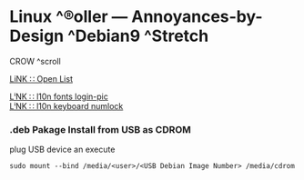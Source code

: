 # Linux ^®oller — Annoyances-by-Design ^Debian9 ^Stretch

CROW ^scroll

[ LiNK ∷ Open List ](#open-list)

[ LⁱNK ∷ l10n fonts login-pic ](./faq--l10n-fontyin.md)  
[ LⁱNK ∷ l10n keyboard numlock ](./faq--l10n-keyboard.md)  


### .deb Pakage Install from USB as CDROM

plug USB device an execute

```
sudo mount --bind /media/<user>/<USB Debian Image Number> /media/cdrom
```
